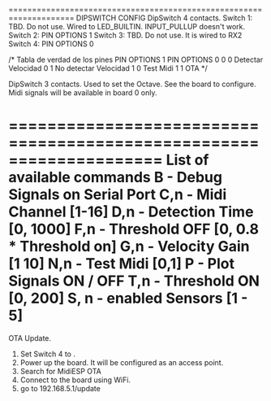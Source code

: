 ====================================================================
DIPSWITCH CONFIG
DipSwitch 4 contacts.
Switch 1: TBD. Do not use. Wired to LED_BUILTIN. INPUT_PULLUP doesn't work.
Switch 2: PIN OPTIONS 1
Switch 3: TBD. Do not use. It is wired to RX2
Switch 4: PIN OPTIONS 0

/* Tabla de verdad de los pines
PIN OPTIONS 1   PIN OPTIONS 0
0               0                   Detectar Velocidad
0               1                   No detectar Velocidad
1               0                   Test Midi
1               1                   OTA
*/

DipSwitch 3 contacts.
Used to set the Octave. See the board to configure. Midi signals will be available in board 0 only.

====================================================================
List of available commands
B - Debug Signals on Serial  Port
C,n - Midi Channel [1-16]
D,n - Detection Time [0, 1000]
F,n - Threshold OFF [0, 0.8 * Threshold on]
G,n - Velocity Gain [1 10]
N,n - Test Midi [0,1]
P - Plot Signals ON / OFF
T,n - Threshold ON [0, 200]
S, n - enabled Sensors [1 - 5]
====================================================================
OTA Update.
1. Set Switch 4 to .
2. Power up the board. It will  be configured as an access point.
3. Search for MidiESP OTA
4. Connect to the board using WiFi.
5. go to 192.168.5.1/update